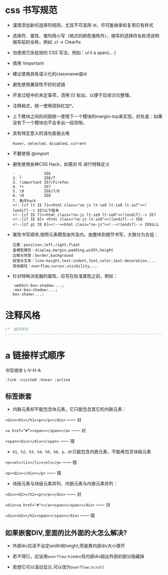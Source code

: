 # css 书写规范

-  谨慎添加新的选择符规则，尤其不可滥用 id，尽可能继承和复用已有样式
-  选择符、属性、值均用小写（格式的颜色值除外），缩写的选择符名称须说明缩写前的全称，例如 .cl -> Clearfix
-  勿使用冗余低效的 CSS 写法，例如：ul li a span{... }
-  慎用 !important
-  建议使用具有语义化的classname或id
-  避免使用兼容性不好的滤镜
-  开发过程中的未定事项，须用 [!] 标出，以便于后续讨论整理。
-  注释格式，统一使用双斜杠加*。
-  上下模块之间的间距统一使用下一个模块的margin-top来实现，好处是：如果没有下一个模块也不会多出一段空隙。

-  具有特定意义的请勿直接占用
    ```
    hover，selected，disabled，current
    ```

-  不要使用 @import
-  避免使用各种CSS Hack，如需对 IE 进行特殊定义
    ```
    -  _          IE6
    2. *          IE6/7
    3. !important IE7/Firefox
    4. *+         IE7
    5. \9         IE6/7/8
    6. \0         IE8
    7. 条件hack
    <!--[if lt IE 7]><html class="no-js lt-ie9 lt-ie8 lt-ie7"><![endif]--> IE7以下版本
    <!--[if IE 7]><html class="no-js lt-ie9 lt-ie8"><![endif]--> IE7
    <!--[if IE 8]> <html class="no-js lt-ie9"><![endif]--> IE8
    <!--[if gt IE 8]><!--><html class="no-js"><!--<![endif]--> IE8以上
    ```

-  属性书写顺序,按照元素模型由外及内，由整体到细节书写，大致分为五组：
    ```
    位置：position,left,right,float
    盒模型属性：display,margin,padding,width,height
    边框与背景：border,background
    段落与文本：line-height,text-indent,font,color,text-decoration,...
    其他属性：overflow,cursor,visibility,...
    ```
- 针对特殊浏览器的属性，应写在标准属性之前，例如：
    ```
    -webkit-box-shadow:...;
    -moz-box-shadow:...;
    box-shaow:...;
    ```
    
# 注释风格
```css
/*　首页样式
--------------------------------------------------------------------------------------------------- */
```

# a 链接样式顺序
书写顺序 L-V-H-A
```
:link :visited :hover :active
```

## 标签嵌套

* 内联元素却不能包含块元素，它只能包含其它的内联元素：

`<div><h1></h1><p></p></div>` —— 对

`<a href=”#”><span></span></a>` —— 对

`<span><div></div></span>` —— 错

* `h1、h2、h3、h4、h5、h6、p、dt`只能包含内嵌元素，不能再包含块级元素

`<p><ol><li></li></ol></p>` —— 错

`<p><div></div></p>` —— 错

* 块级元素与块级元素并列、内嵌元素与内嵌元素并列：

`<div><h2></h2><p></p></div>` —— 对

`<div><a href="#"></a><span></span></div>` —— 对

`<div><h2></h2><span></span></div>` —— 错


## 如果嵌套DIV,里面的比外面的大怎么解决?

* 外部div应该不设定width和height,而是靠内部div大小撑开

* 若不得已，应该用`overflow:hidden`将内部div超出外部的部分隐藏掉

* 若想它可以滚动显示,可以改为`overflow:scroll`
